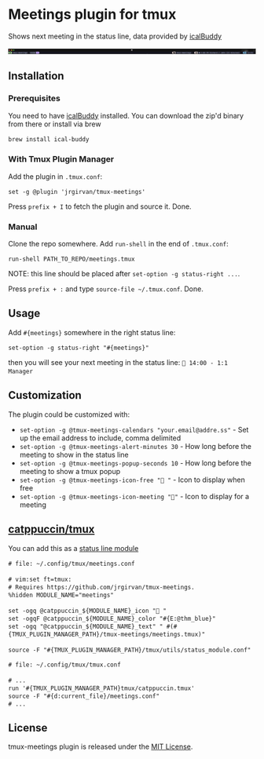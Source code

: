 # Meetings plugin for tmux

Shows next meeting in the status line, data provided by [icalBuddy](https://hasseg.org/icalBuddy/)

![tmux-meetings](./assets/tmux-preview.png)

## Installation
### Prerequisites

You need to have [icalBuddy](https://hasseg.org/icalBuddy/) installed.
You can download the zip'd binary from there or install via brew

```bash
brew install ical-buddy
```

### With Tmux Plugin Manager
Add the plugin in `.tmux.conf`:
```
set -g @plugin 'jrgirvan/tmux-meetings'
```
Press `prefix + I` to fetch the plugin and source it. Done.

### Manual
Clone the repo somewhere. Add `run-shell` in the end of `.tmux.conf`:

```
run-shell PATH_TO_REPO/meetings.tmux
```
NOTE: this line should be placed after `set-option -g status-right ...`.

Press `prefix + :` and type `source-file ~/.tmux.conf`. Done.

## Usage
Add `#{meetings}` somewhere in the right status line:
```
set-option -g status-right "#{meetings}"
```
then you will see your next meeting in the status line: `󰤙 14:00 - 1:1 Manager`

## Customization
The plugin could be customized with:
* `set-option -g @tmux-meetings-calendars "your.email@addre.ss"` - Set up the email address to include, comma delimited
* `set-option -g @tmux-meetings-alert-minutes 30` - How long before the meeting to show in the status line
* `set-option -g @tmux-meetings-popup-seconds 10` - How long before the meeting to show a tmux popup
* `set-option -g @tmux-meetings-icon-free "󱁕 "`   - Icon to display when free
* `set-option -g @tmux-meetings-icon-meeting "󰤙"` - Icon to display for a meeting

## [catppuccin/tmux](https://github.com/catppuccin/tmux)

You can add this as a [status line module](https://github.com/catppuccin/tmux/blob/main/docs/tutorials/02-custom-status.md)

```tmux
# file: ~/.config/tmux/meetings.conf

# vim:set ft=tmux:
# Requires https://github.com/jrgirvan/tmux-meetings.
%hidden MODULE_NAME="meetings"

set -ogq @catppuccin_${MODULE_NAME}_icon " "
set -ogqF @catppuccin_${MODULE_NAME}_color "#{E:@thm_blue}"
set -ogq "@catppuccin_${MODULE_NAME}_text" " #(#{TMUX_PLUGIN_MANAGER_PATH}/tmux-meetings/meetings.tmux)"

source -F "#{TMUX_PLUGIN_MANAGER_PATH}/tmux/utils/status_module.conf"
```

```tmux
# file: ~/.config/tmux/tmux.conf

# ...
run '#{TMUX_PLUGIN_MANAGER_PATH}tmux/catppuccin.tmux'
source -F "#{d:current_file}/meetings.conf"
# ...

```

## License

tmux-meetings plugin is released under the [MIT License](https://opensource.org/licenses/MIT).
